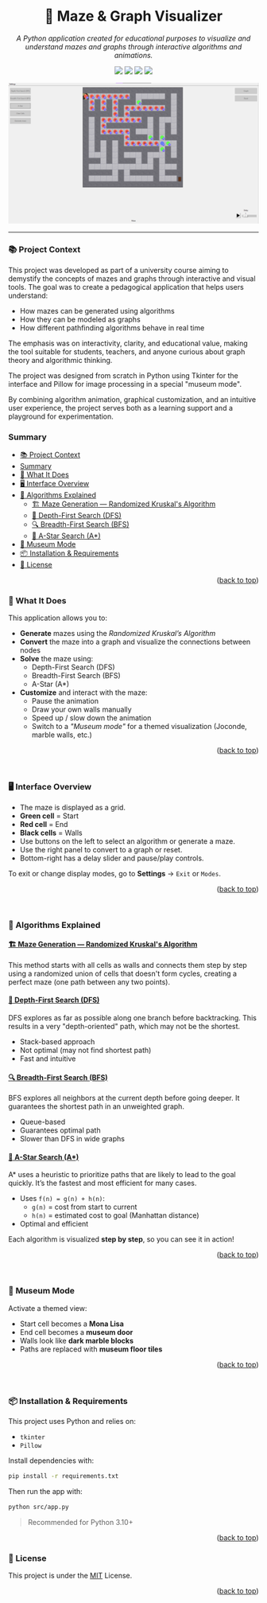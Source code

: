 <div id="top"></div>
<h1 align="center">🧩 Maze & Graph Visualizer</h1>
<p align="center"><i>A Python application created for educational purposes to visualize and understand mazes and graphs through interactive algorithms and animations.</i></p>
<p align="center">
    <img src="https://img.shields.io/badge/build-Ready%20to%20go-brightgreen"/>
    <img src="https://img.shields.io/badge/dynamic/json?color=blue&label=Version&query=version&url=https%3A%2F%2Fraw.githubusercontent.com%2FShayF0x%2FMazeSolver%2Fmaster%2FMazeSolver.json"/>
    <img src="https://img.shields.io/badge/Python-3.10+-blue?logo=python"/>
    <img src="https://img.shields.io/badge/License-MIT-yellow.svg"/>
</p>

![app image](/assets/images/app.png)

---

### 📚 Project Context
This project was developed as part of a university course aiming to demystify the concepts of mazes and graphs through interactive and visual tools. The goal was to create a pedagogical application that helps users understand:

- How mazes can be generated using algorithms
- How they can be modeled as graphs
- How different pathfinding algorithms behave in real time

The emphasis was on interactivity, clarity, and educational value, making the tool suitable for students, teachers, and anyone curious about graph theory and algorithmic thinking.

The project was designed from scratch in Python using Tkinter for the interface and Pillow for image processing in a special "museum mode".

By combining algorithm animation, graphical customization, and an intuitive user experience, the project serves both as a learning support and a playground for experimentation.

### Summary
- [📚 Project Context](#-project-context)
- [Summary](#summary)
- [🧠 What It Does](#-what-it-does)
- [🖥 Interface Overview](#-interface-overview)
- [🧩 Algorithms Explained](#-algorithms-explained)
  - [🏗 Maze Generation — Randomized Kruskal's Algorithm](#-maze-generation--randomized-kruskals-algorithm)
  - [🔎 Depth-First Search (DFS)](#-depth-first-search-dfs)
  - [🔍 Breadth-First Search (BFS)](#-breadth-first-search-bfs)
  - [🌟 A-Star Search (A\*)](#-a-star-search-a)
- [🎨 Museum Mode](#-museum-mode)
- [📦 Installation \& Requirements](#-installation--requirements)
- [📝 License](#-license)

<p align="right">(<a href="#top">back to top</a>)</p>

### 🧠 What It Does

This application allows you to:

- **Generate** mazes using the *Randomized Kruskal’s Algorithm*
- **Convert** the maze into a graph and visualize the connections between nodes
- **Solve** the maze using:
  - Depth-First Search (DFS)
  - Breadth-First Search (BFS)
  - A-Star (A*)
- **Customize** and interact with the maze:
  - Pause the animation
  - Draw your own walls manually
  - Speed up / slow down the animation
  - Switch to a *"Museum mode"* for a themed visualization (Joconde, marble walls, etc.)

<p align="right">(<a href="#top">back to top</a>)</p>

<br>

### 🖥 Interface Overview

- The maze is displayed as a grid.
- **Green cell** = Start  
- **Red cell** = End  
- **Black cells** = Walls  
- Use buttons on the left to select an algorithm or generate a maze.
- Use the right panel to convert to a graph or reset.
- Bottom-right has a delay slider and pause/play controls.

To exit or change display modes, go to **Settings** → `Exit` or `Modes`.

<p align="right">(<a href="#top">back to top</a>)</p>

<br>

### 🧩 Algorithms Explained

#### [🏗 Maze Generation — Randomized Kruskal's Algorithm](https://en.wikipedia.org/wiki/Kruskal%27s_algorithm)

This method starts with all cells as walls and connects them step by step using a randomized union of cells that doesn't form cycles, creating a perfect maze (one path between any two points).

#### [🔎 Depth-First Search (DFS)](https://en.wikipedia.org/wiki/Depth-first_search)

DFS explores as far as possible along one branch before backtracking. This results in a very "depth-oriented" path, which may not be the shortest.

- Stack-based approach
- Not optimal (may not find shortest path)
- Fast and intuitive

#### [🔍 Breadth-First Search (BFS)](https://en.wikipedia.org/wiki/Breadth-first_search)

BFS explores all neighbors at the current depth before going deeper. It guarantees the shortest path in an unweighted graph.

- Queue-based
- Guarantees optimal path
- Slower than DFS in wide graphs

#### [🌟 A-Star Search (A*)](https://en.wikipedia.org/wiki/A*_search_algorithm)

A* uses a heuristic to prioritize paths that are likely to lead to the goal quickly. It’s the fastest and most efficient for many cases.

- Uses `f(n) = g(n) + h(n)`:
  - `g(n)` = cost from start to current
  - `h(n)` = estimated cost to goal (Manhattan distance)
- Optimal and efficient

Each algorithm is visualized **step by step**, so you can see it in action!

<p align="right">(<a href="#top">back to top</a>)</p>

<br>

### 🎨 Museum Mode

Activate a themed view:

- Start cell becomes a **Mona Lisa**
- End cell becomes a **museum door**
- Walls look like **dark marble blocks**
- Paths are replaced with **museum floor tiles**

<p align="right">(<a href="#top">back to top</a>)</p>

<br>

### 📦 Installation & Requirements

This project uses Python and relies on:

- `tkinter`
- `Pillow`

Install dependencies with:

```bash
pip install -r requirements.txt
```

Then run the app with:

```bash
python src/app.py
```

> Recommended for Python 3.10+

<p align="right">(<a href="#top">back to top</a>)</p>

### 📝 License

This project is under the [MIT](https://choosealicense.com/licenses/mit/) License.
<p align="right">(<a href="#top">back to top</a>)</p>
